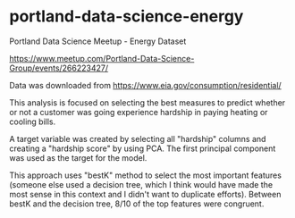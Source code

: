 # portland-data-science-energy
Portland Data Science Meetup - Energy Dataset

https://www.meetup.com/Portland-Data-Science-Group/events/266223427/

Data was downloaded from https://www.eia.gov/consumption/residential/

This analysis is focused on selecting the best measures to predict whether or not a customer was going experience hardship in paying heating or cooling bills. 

A target variable was created by selecting all "hardship" columns and creating a "hardship score" by using PCA. The first principal component was used as the target for the model.

This approach uses "bestK" method to select the most important features (someone else used a decision tree, which I think would have made the most sense in this context and I didn't want to duplicate efforts). Between bestK and the decision tree, 8/10 of the top features were congruent.
